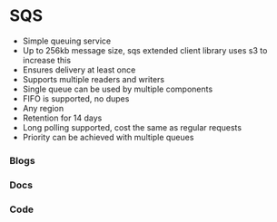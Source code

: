 # SQS

* Simple queuing service
* Up to 256kb message size, sqs extended client library uses s3 to increase this
* Ensures delivery at least once
* Supports multiple readers and writers
* Single queue can be used by multiple components
* FIFO is supported, no dupes
* Any region
* Retention for 14 days
* Long polling supported, cost the same as regular requests
* Priority can be achieved with multiple queues

### Blogs

### Docs

### Code

